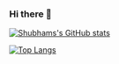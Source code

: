 ### Hi there 👋

[![Shubhams's GitHub stats](https://github-readme-stats.vercel.app/api?username=shubham-bhoite164&show_icons=true&theme=tokyonight)](https://github.com/anuraghazra/github-readme-stats)

[![Top Langs](https://github-readme-stats.vercel.app/api/top-langs/?username=shubham-bhoite164)](https://github.com/anuraghazra/github-readme-stats)
